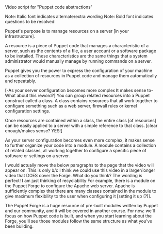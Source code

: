Video script for "Puppet code abstractions"

Note: Italic font indicates alternate/extra wording
Note: Bold font indicates questions to be resolved

Puppet's purpose is to manage resources on a server [in your infrastructure].

A resource is a piece of Puppet code that manages a characteristic of a server, such as the contents of a file, a user account or a software package to be installed. These characteristics are the same things that a system administrator would manually manage by running commands on a server.

Puppet gives you the power to express the configuration of your machine as a collection of resources in Puppet code and manage them automatically and repeatably.

[-As your server configuration becomes more complex It makes sense to- What about this reword?] You can group related resources into a Puppet construct called a class. A class contains resources that all work together to configure something such as a web server, firewall rules or kernel configuration settings.

Once resources are contained within a class, the entire class [of resources] can be easily applied to a server with a simple reference to that class. [clear enough/makes sense? YES!]

As your server configuration becomes even more complex, it makes sense to further organize your code into a module. A module contains a collection of related classes, all working together to configure a specific piece of software or settings on a server.

I would actually move the below paragraphs to the page that the video will appear on. This is only b/c I think we could use this video in a larger/longer video that DOES cover the Forge. What do you think? The wording is perfect! I am just thinking of recyclability 
For example, there is a module on the Puppet Forge to configure the Apache web server. Apache is sufficiently complex that there are many classes contained in the module to give maximum flexibility to the user when configuring it [setting it up (?)].

The Puppet Forge is a huge resource of pre-built modules written by Puppet and our community, and it will be covered in another course. For now, we'll focus on how Puppet code is built, and when you start learning about the Forge, you'll see those modules follow the same structure as what you've been building.